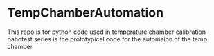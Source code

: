 # TempChamberAutomation
This repo is for python code used in temperature chamber calibration 
pahotest series is the prototypical code for the automaion of the temp chamber
